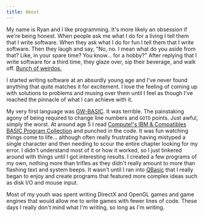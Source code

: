 ```yaml
---
title: About
---
```


My name is Ryan and I like programming. It's more likely an obsession if we're being honest. When people ask me what I do for a living I tell them that I write software. When they ask what I do for fun I tell them that I write software. Then they laugh and say, "No, no. I mean what do you aside from that? Like, in your spare time? You know... for a hobby?" After replying that I write software for a third time, they glaze over, sip their beverage, and walk off. [Bunch of weirdos.](https://gph.is/11zQDJ1)

I started writing software at an absurdly young age and I've never found anything that quite matches it for excitement. I love the feeling of coming up with solutions to problems and musing over them until I feel as though I've reached the pinnacle of what I can achieve with it.

My very first language was [GW-BASIC](https://en.wikipedia.org/wiki/GW-BASIC). It was terrible. The painstaking agony of being required to change line numbers and `GOTO` points. Just awful, simply the worst. At around age 5 I read [Compute!'s IBM & Compatibles BASIC Program Collection](https://www.amazon.com/Compute-Compatibles-Basic-Programming-Collection/dp/0874550831) and punched in the code. It was fun watching things come to life... although often really frustrating having mistyped a single character and then needing to scour the entire chapter looking for my error. I didn't understand most of it or how it worked, so I just tinkered around with things until I got interesting results. I created a few programs of my own, nothing more than trifles as they didn't really amount to more than flashing text and system beeps. It wasn't until I ran into [QBasic](https://en.wikipedia.org/wiki/QBasic) that I really began to enjoy and create programs that featured more complex ideas such as disk I/O and mouse input.

Most of my youth was spent writing DirectX and OpenGL games and game engines that would allow me to write games with fewer lines of code. These days I really don't mind what I'm writing, so long as I'm writing.
